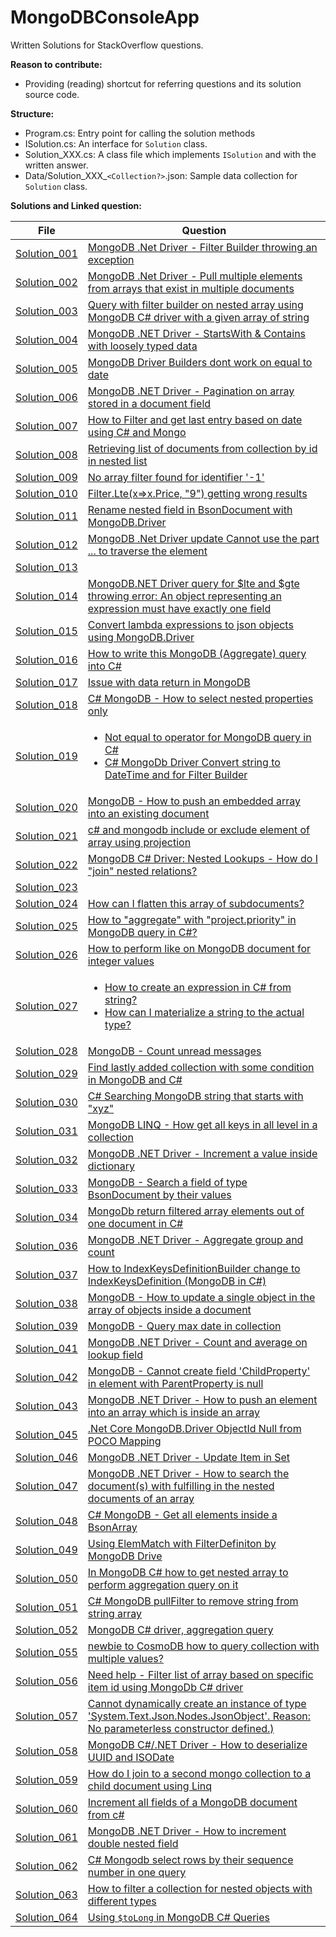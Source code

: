 # MongoDBConsoleApp
Written Solutions for StackOverflow questions.

**Reason to contribute:**
- Providing (reading) shortcut for referring questions and its solution source code.

**Structure:**

- Program.cs: Entry point for calling the solution methods
- ISolution.cs: An interface for `Solution` class.
- Solution_XXX.cs: A class file which implements `ISolution` and with the written answer.
- Data/Solution_XXX_`<Collection?>`.json: Sample data collection for `Solution` class.

**Solutions and Linked question:**

| File | Question |
|-|-|
| [Solution_001][1] | [MongoDB .Net Driver - Filter Builder throwing an exception][2] |
| [Solution_002][3] | [MongoDB .Net Driver - Pull multiple elements from arrays that exist in multiple documents][4] |
| [Solution_003][5] | [Query with filter builder on nested array using MongoDB C# driver with a given array of string][6] |
| [Solution_004][7] | [MongoDB .NET Driver - StartsWith & Contains with loosely typed data][8] |
| [Solution_005][9] | [MongoDB Driver Builders<dynamic> dont work on equal to date][10] |
| [Solution_006][11] | [MongoDB .NET Driver - Pagination on array stored in a document field][12] |
| [Solution_007][13] | [How to Filter and get last entry based on date using C# and Mongo][14] |
| [Solution_008][15] | [Retrieving list of documents from collection by id in nested list][16] |
| [Solution_009][17] | [No array filter found for identifier '-1'][18] |
| [Solution_010][19] | [Filter.Lte(x=>x.Price, "9") getting wrong results][20] |
| [Solution_011][21] | [Rename nested field in BsonDocument with MongoDB.Driver][22] |
| [Solution_012][23] | [MongoDB .Net Driver update Cannot use the part ... to traverse the element][24] |
| [Solution_013][25] |  |
| [Solution_014][27] | [MongoDB.NET Driver query for $lte and $gte throwing error: An object representing an expression must have exactly one field][28] |
| [Solution_015][29] | [Convert lambda expressions to json objects using MongoDB.Driver][30] |
| [Solution_016][31] | [How to write this MongoDB (Aggregate) query into C#][32] |
| [Solution_017][33] | [Issue with data return in MongoDB][34] |
| [Solution_018][35] | [C# MongoDB - How to select nested properties only][36] |
| [Solution_019][37] | <ul><li>[Not equal to operator for MongoDB query in C#][38]</li> <li>[C# MongoDb Driver Convert string to DateTime and for Filter Builder][39]</li></ul> |
| [Solution_020][40] | [MongoDB - How to push an embedded array into an existing document][41] |
| [Solution_021][42] | [c# and mongodb include or exclude element of array using projection][43] |
| [Solution_022][44] | [MongoDB C# Driver: Nested Lookups - How do I "join" nested relations?][45] |
| [Solution_023][46] |  |
| [Solution_024][48] | [How can I flatten this array of subdocuments?][49] |
| [Solution_025][50] | [How to "aggregate" with "project.priority" in MongoDB query in C#?][51] |
| [Solution_026][52] | [How to perform like on MongoDB document for integer values][53] |
| [Solution_027][54] | <ul><li>[How to create an expression in C# from string?][55]</li> <li>[How can I materialize a string to the actual type?][56]</li></ul> |
| [Solution_028][57] | [MongoDB - Count unread messages][58] |
| [Solution_029][59] | [Find lastly added collection with some condition in MongoDB and C#][60] |
| [Solution_030][61] | [C# Searching MongoDB string that starts with "xyz"][62] |
| [Solution_031][63] | [MongoDB LINQ - How get all keys in all level in a collection][64] |
| [Solution_032][65] | [MongoDB .NET Driver - Increment a value inside dictionary][66] |
| [Solution_033][67] | [MongoDB - Search a field of type BsonDocument by their values][68] |
| [Solution_034][69] | [MongoDb return filtered array elements out of one document in C#][70] |
| [Solution_036][71] | [MongoDB .NET Driver - Aggregate group and count][72] |
| [Solution_037][73] | [How to IndexKeysDefinitionBuilder change to IndexKeysDefinition (MongoDB in C#)][74] |
| [Solution_038][75] | [MongoDB - How to update a single object in the array of objects inside a document][76] |
| [Solution_039][77] | [MongoDB - Query max date in collection][78] |
| [Solution_041][79] | [MongoDB .NET Driver - Count and average on lookup field][80] |
| [Solution_042][81] | [MongoDB - Cannot create field 'ChildProperty' in element with ParentProperty is null][82] |
| [Solution_043][83] | [MongoDB .NET Driver - How to push an element into an array which is inside an array][84] |
| [Solution_045][85] | [.Net Core MongoDB.Driver ObjectId Null from POCO Mapping][86] |
| [Solution_046][87] | [MongoDB .NET Driver - Update Item in Set][88] |
| [Solution_047][89] | [MongoDB .NET Driver - How to search the document(s) with fulfilling in the nested documents of an array][90] |
| [Solution_048][91] | [C# MongoDB - Get all elements inside a BsonArray][92] |
| [Solution_049][93] | [Using ElemMatch with FilterDefiniton by MongoDB Drive][94] |
| [Solution_050][95] | [In MongoDB C# how to get nested array to perform aggregation query on it][96] |
| [Solution_051][97] | [C# MongoDB pullFilter to remove string from string array][98] |
| [Solution_052][99] | [MongoDB C# driver, aggregation query][100] |
| [Solution_055][101] | [newbie to CosmoDB how to query collection with multiple values?][102] |
| [Solution_056][103] | [Need help - Filter list of array based on specific item id using MongoDb C# driver][104] |
| [Solution_057][105] | [Cannot dynamically create an instance of type 'System.Text.Json.Nodes.JsonObject'. Reason: No parameterless constructor defined.)][106] |
| [Solution_058][107] | [MongoDB C#/.NET Driver - How to deserialize UUID and ISODate][108] |
| [Solution_059][109] | [How do I join to a second mongo collection to a child document using Linq][110] |
| [Solution_060][111] | [Increment all fields of a MongoDB document from c#][112] |
| [Solution_061][113] | [MongoDB .NET Driver - How to increment double nested field][114] |
| [Solution_062][115] | [C# Mongodb select rows by their sequence number in one query][116] |
| [Solution_063][117] | [How to filter a collection for nested objects with different types][118] |
| [Solution_064][119] | [Using `$toLong` in MongoDB C# Queries][120] |


[1]: https://github.com/yongshun950824/MongoDBConsoleApp/blob/master/MongoDBConsoleApp/Solutions/Solution_001.cs
[2]: https://stackoverflow.com/questions/69079627/mongodb-net-driver-filter-builder-throwing-an-exception/69414324#69414324

[3]: https://github.com/yongshun950824/MongoDBConsoleApp/blob/master/MongoDBConsoleApp/Solutions/Solution_002.cs
[4]: https://stackoverflow.com/questions/69403622/mongodb-net-driver-pull-multiple-elements-from-arrays-that-exist-in-multiple/69422853#69422853

[5]: https://github.com/yongshun950824/MongoDBConsoleApp/blob/master/MongoDBConsoleApp/Solutions/Solution_003.cs
[6]: https://stackoverflow.com/questions/69582406/query-with-filter-builder-on-nested-array-using-mongodb-c-sharp-driver-with-a-gi/69583877#69583877

[7]: https://github.com/yongshun950824/MongoDBConsoleApp/blob/master/MongoDBConsoleApp/Solutions/Solution_004.cs
[8]: https://stackoverflow.com/questions/69601591/mongodb-net-driver-startswith-contains-with-loosely-typed-data/69601745#69601745

[9]: https://github.com/yongshun950824/MongoDBConsoleApp/blob/master/MongoDBConsoleApp/Solutions/Solution_005.cs
[10]: https://stackoverflow.com/questions/69983653/mongodb-driver-buildersdynamic-dont-work-on-equal-to-date/69984438#69984438

[11]: https://github.com/yongshun950824/MongoDBConsoleApp/blob/master/MongoDBConsoleApp/Solutions/Solution_006.cs
[12]: https://stackoverflow.com/questions/70242147/mongodb-net-driver-pagination-on-array-stored-in-a-document-field/70242430#70242430

[13]: https://github.com/yongshun950824/MongoDBConsoleApp/blob/master/MongoDBConsoleApp/Solutions/Solution_007.cs
[14]: https://stackoverflow.com/questions/70298251/how-to-filter-and-get-last-entry-based-on-date-using-c-sharp-and-mongo/70299082#70299082

[15]: https://github.com/yongshun950824/MongoDBConsoleApp/blob/master/MongoDBConsoleApp/Solutions/Solution_008.cs
[16]: https://stackoverflow.com/questions/70660236/retrieving-list-of-documents-from-collection-by-id-in-nested-list/70660552#70660552

[17]: https://github.com/yongshun950824/MongoDBConsoleApp/blob/master/MongoDBConsoleApp/Solutions/Solution_009.cs
[18]: https://stackoverflow.com/questions/70702726/no-array-filter-found-for-identifier-1/70705559#70705559

[19]: https://github.com/yongshun950824/MongoDBConsoleApp/blob/master/MongoDBConsoleApp/Solutions/Solution_010.cs
[20]: https://stackoverflow.com/questions/70729292/filter-ltex-x-price-9-getting-wrong-results/70729526#70729526

[21]: https://github.com/yongshun950824/MongoDBConsoleApp/blob/master/MongoDBConsoleApp/Solutions/Solution_011.cs
[22]: https://stackoverflow.com/questions/70742881/rename-nested-field-in-bsondocument-with-mongodb-driver/70749460#70749460
  
[23]: https://github.com/yongshun950824/MongoDBConsoleApp/blob/master/MongoDBConsoleApp/Solutions/Solution_012.cs
[24]: https://stackoverflow.com/questions/70753460/mongodb-net-driver-update-cannot-use-the-part-to-traverse-the-element/70754899#70754899
  
[25]: https://github.com/yongshun950824/MongoDBConsoleApp/blob/master/MongoDBConsoleApp/Solutions/Solution_013.cs

  
[27]: https://github.com/yongshun950824/MongoDBConsoleApp/blob/master/MongoDBConsoleApp/Solutions/Solution_014.cs
[28]: https://stackoverflow.com/questions/70765835/mongodb-net-driver-query-for-lte-and-gte-throwing-error-an-object-representin/70767786#70767786
  
[29]: https://github.com/yongshun950824/MongoDBConsoleApp/blob/master/MongoDBConsoleApp/Solutions/Solution_015.cs
[30]: https://stackoverflow.com/questions/70795342/convert-lambda-expressions-to-json-objects-using-mongodb-driver
  
[31]: https://github.com/yongshun950824/MongoDBConsoleApp/blob/master/MongoDBConsoleApp/Solutions/Solution_016.cs
[32]: https://stackoverflow.com/questions/70839664/how-to-write-this-mongodb-aggregate-query-into-c-sharp/70842890#70842890
  
[33]: https://github.com/yongshun950824/MongoDBConsoleApp/blob/master/MongoDBConsoleApp/Solutions/Solution_017.cs
[34]: https://stackoverflow.com/questions/70928764/issue-with-data-return-in-mongodb/70934884#70934884
  
[35]: https://github.com/yongshun950824/MongoDBConsoleApp/blob/master/MongoDBConsoleApp/Solutions/Solution_018.cs
[36]: https://stackoverflow.com/questions/71069862/c-sharp-mongodb-how-to-select-nested-properties-only/71077234#71077234
  
[37]: https://github.com/yongshun950824/MongoDBConsoleApp/blob/master/MongoDBConsoleApp/Solutions/Solution_019.cs
[38]: https://stackoverflow.com/questions/71248390/not-equal-to-operator-for-mongodb-query-in-c-sharp/71248995#71248995
[39]: https://stackoverflow.com/questions/71421359/c-sharp-mongodb-driver-convert-string-to-datetime-and-for-filter-builder/71422269#71422269
  
[40]: https://github.com/yongshun950824/MongoDBConsoleApp/blob/master/MongoDBConsoleApp/Solutions/Solution_020.cs
[41]: https://stackoverflow.com/questions/71505601/mongodb-how-to-push-an-embedded-array-into-an-existing-document/71506079#71506079

[42]: https://github.com/yongshun950824/MongoDBConsoleApp/blob/master/MongoDBConsoleApp/Solutions/Solution_021.cs
[43]: https://stackoverflow.com/questions/71541098/c-sharp-and-mongodb-include-or-exclude-element-of-array-using-projection/71543925#71543925

[44]: https://github.com/yongshun950824/MongoDBConsoleApp/blob/master/MongoDBConsoleApp/Solutions/Solution_022.cs
[45]: https://stackoverflow.com/questions/71579890/mongodb-c-sharp-driver-nested-lookups-how-do-i-join-nested-relations/71582556#71582556

[46]: https://github.com/yongshun950824/MongoDBConsoleApp/blob/master/MongoDBConsoleApp/Solutions/Solution_023.cs


[48]: https://github.com/yongshun950824/MongoDBConsoleApp/blob/master/MongoDBConsoleApp/Solutions/Solution_024.cs
[49]: https://stackoverflow.com/questions/71693040/how-can-i-flatten-this-array-of-subdocuments/71693509#71693509

[50]: https://github.com/yongshun950824/MongoDBConsoleApp/blob/master/MongoDBConsoleApp/Solutions/Solution_025.cs
[51]: https://stackoverflow.com/questions/72170723/how-to-aggregate-with-project-priority-in-mongodb-query-in-c/72171247#72171247

[52]: https://github.com/yongshun950824/MongoDBConsoleApp/blob/master/MongoDBConsoleApp/Solutions/Solution_026.cs
[53]: https://stackoverflow.com/questions/72538606/how-to-perform-like-on-mongodb-document-for-integer-values/72540375#72540375
  
[54]: https://github.com/yongshun950824/MongoDBConsoleApp/blob/master/MongoDBConsoleApp/Solutions/Solution_027.cs
[55]: https://stackoverflow.com/questions/72809794/how-to-create-an-expression-in-c-sharp-from-string
[56]: https://stackoverflow.com/questions/72794815/how-can-i-materialize-a-string-to-the-actual-type/72795479#72795479
  
[57]: https://github.com/yongshun950824/MongoDBConsoleApp/blob/master/MongoDBConsoleApp/Solutions/Solution_028.cs
[58]: https://stackoverflow.com/questions/72968801/mongodb-count-unread-messages/72974256#72974256

[59]: https://github.com/yongshun950824/MongoDBConsoleApp/blob/master/MongoDBConsoleApp/Solutions/Solution_029.cs
[60]: https://stackoverflow.com/questions/73109463/find-lastly-added-collection-with-some-condition-in-mongodb-and-c-sharp/73109820#73109820

[61]: https://github.com/yongshun950824/MongoDBConsoleApp/blob/master/MongoDBConsoleApp/Solutions/Solution_030.cs
[62]: https://stackoverflow.com/questions/73267736/c-sharp-searching-mongodb-string-that-starts-with-xyz/73267990#73267990

[63]: https://github.com/yongshun950824/MongoDBConsoleApp/blob/master/MongoDBConsoleApp/Solutions/Solution_031.cs
[64]: https://stackoverflow.com/questions/73299041/mongodb-linq-how-get-all-keys-in-all-level-in-a-collection/73299815#73299815

[65]: https://github.com/yongshun950824/MongoDBConsoleApp/blob/master/MongoDBConsoleApp/Solutions/Solution_032.cs
[66]: https://stackoverflow.com/questions/73298130/mongodb-net-driver-increment-a-value-inside-dictionary/73300031#73300031

[67]: https://github.com/yongshun950824/MongoDBConsoleApp/blob/master/MongoDBConsoleApp/Solutions/Solution_033.cs
[68]: https://stackoverflow.com/questions/73352502/mongodb-search-a-field-of-type-bsondocument-by-their-values/73356181#73356181

[69]: https://github.com/yongshun950824/MongoDBConsoleApp/blob/master/MongoDBConsoleApp/Solutions/Solution_034.cs
[70]: https://stackoverflow.com/questions/73437201/mongodb-return-filtered-array-elements-out-of-one-document-in-c-sharp/73439241#73439241

[71]: https://github.com/yongshun950824/MongoDBConsoleApp/blob/master/MongoDBConsoleApp/Solutions/Solution_036.cs
[72]: https://stackoverflow.com/questions/73488700/mongodb-net-driver-aggregate-group-and-count/73499788#73499788

[73]: https://github.com/yongshun950824/MongoDBConsoleApp/blob/master/MongoDBConsoleApp/Solutions/Solution_037.cs
[74]: https://stackoverflow.com/questions/73488027/how-to-indexkeysdefinitionbuilder-change-to-indexkeysdefinition-mongodb-in-c/73508124#73508124

[75]: https://github.com/yongshun950824/MongoDBConsoleApp/blob/master/MongoDBConsoleApp/Solutions/Solution_038.cs
[76]: https://stackoverflow.com/questions/73517217/mongodb-how-to-update-a-single-object-in-the-array-of-objects-inside-a-documen

[77]: https://github.com/yongshun950824/MongoDBConsoleApp/blob/master/MongoDBConsoleApp/Solutions/Solution_039.cs
[78]: https://stackoverflow.com/questions/73570202/mongodb-query-max-date-in-collection/73577781#73577781

[79]: https://github.com/yongshun950824/MongoDBConsoleApp/blob/master/MongoDBConsoleApp/Solutions/Solution_041.cs
[80]: https://stackoverflow.com/questions/73591964/mongodb-net-driver-count-and-average-on-lookup-field/73592593#73592593

[81]: https://github.com/yongshun950824/MongoDBConsoleApp/blob/master/MongoDBConsoleApp/Solutions/Solution_042.cs
[82]: https://stackoverflow.com/questions/73628953/mongodb-cannot-create-field-childproperty-in-element-with-parentproperty-is/73629356#73629356

[83]: https://github.com/yongshun950824/MongoDBConsoleApp/blob/master/MongoDBConsoleApp/Solutions/Solution_043.cs
[84]: https://stackoverflow.com/questions/73704002/mongodb-net-driver-how-to-push-an-element-into-an-array-which-is-inside-an-ar/73710622#73710622

[85]: https://github.com/yongshun950824/MongoDBConsoleApp/blob/master/MongoDBConsoleApp/Solutions/Solution_045.cs
[86]: https://stackoverflow.com/questions/73738948/net-core-mongodb-driver-objectid-null-from-poco-mapping/73739244#73739244

[87]: https://github.com/yongshun950824/MongoDBConsoleApp/blob/master/MongoDBConsoleApp/Solutions/Solution_046.cs
[88]: https://stackoverflow.com/questions/74065603/mongodb-net-driver-update-item-in-set/74065904#74065904

[89]: https://github.com/yongshun950824/MongoDBConsoleApp/blob/master/MongoDBConsoleApp/Solutions/Solution_047.cs
[90]: https://stackoverflow.com/questions/74131498/mongodb-net-driver-how-to-search-the-documents-with-fulfilling-in-the-neste/74133584#74133584

[91]: https://github.com/yongshun950824/MongoDBConsoleApp/blob/master/MongoDBConsoleApp/Solutions/Solution_048.cs
[92]: https://stackoverflow.com/questions/74214246/c-sharp-mongodb-get-all-elements-inside-a-bsonarray

[93]: https://github.com/yongshun950824/MongoDBConsoleApp/blob/master/MongoDBConsoleApp/Solutions/Solution_049.cs
[94]: https://stackoverflow.com/questions/74285939/using-elemmatch-with-filterdefiniton-by-mongodb-drive/74286414#74286414

[95]: https://github.com/yongshun950824/MongoDBConsoleApp/blob/master/MongoDBConsoleApp/Solutions/Solution_050.cs
[96]: https://stackoverflow.com/questions/74294539/in-mongodb-c-sharp-how-to-get-nested-array-to-perform-aggregation-query-on-it/74341177#74341177

[97]: https://github.com/yongshun950824/MongoDBConsoleApp/blob/master/MongoDBConsoleApp/Solutions/Solution_051.cs
[98]: https://stackoverflow.com/questions/74570841/c-sharp-mongodb-pullfilter-to-remove-string-from-string-array/74587442#74587442

[99]: https://github.com/yongshun950824/MongoDBConsoleApp/blob/master/MongoDBConsoleApp/Solutions/Solution_052.cs
[100]: https://stackoverflow.com/questions/74509024/mongodb-c-sharp-driver-aggregation-query/74590498#74590498

[101]: https://github.com/yongshun950824/MongoDBConsoleApp/blob/master/MongoDBConsoleApp/Solutions/Solution_055.cs
[102]: https://stackoverflow.com/questions/74883970/newbie-to-cosmodb-how-to-query-collection-with-multiple-values/74884127#

[103]: https://github.com/yongshun950824/MongoDBConsoleApp/blob/master/MongoDBConsoleApp/Solutions/Solution_056.cs
[104]: https://stackoverflow.com/questions/74909307/need-help-filter-list-of-array-based-on-specific-item-id-using-mongodb-c-sharp/74917629#74917629

[105]: https://github.com/yongshun950824/MongoDBConsoleApp/blob/master/MongoDBConsoleApp/Solutions/Solution_057.cs
[106]: https://stackoverflow.com/questions/75000121/cannot-dynamically-create-an-instance-of-type-system-text-json-nodes-jsonobject/75000361#75000361

[107]: https://github.com/yongshun950824/MongoDBConsoleApp/blob/master/MongoDBConsoleApp/Solutions/Solution_058.cs
[108]: https://stackoverflow.com/questions/75067318/mongodb-c-net-driver-how-to-deserialize-uuid-and-isodate/75071541#75071541

[109]: https://github.com/yongshun950824/MongoDBConsoleApp/blob/master/MongoDBConsoleApp/Solutions/Solution_059.cs
[110]: https://stackoverflow.com/questions/75074400/how-do-i-join-to-a-second-mongo-collection-to-a-child-document-using-linq/75078153#75078153

[111]: https://github.com/yongshun950824/MongoDBConsoleApp/blob/master/MongoDBConsoleApp/Solutions/Solution_060.cs
[112]: https://stackoverflow.com/questions/75159919/increment-all-fields-of-a-mongodb-document-from-c-sharp/75167534#75167534

[113]: https://github.com/yongshun950824/MongoDBConsoleApp/blob/master/MongoDBConsoleApp/Solutions/Solution_061.cs
[114]: https://stackoverflow.com/questions/75212463/mongodb-net-driver-how-to-increment-double-nested-field/75229701#75229701

[115]: https://github.com/yongshun950824/MongoDBConsoleApp/blob/master/MongoDBConsoleApp/Solutions/Solution_062.cs
[116]: https://stackoverflow.com/questions/75240005/c-sharp-mongodb-select-rows-by-their-sequence-number-in-one-query/75242146#75242146

[117]: https://github.com/yongshun950824/MongoDBConsoleApp/blob/master/MongoDBConsoleApp/Solutions/Solution_063.cs
[118]: https://stackoverflow.com/questions/75259584/how-to-filter-a-collection-for-nested-objects-with-different-types/75280593#75280593

[119]: https://github.com/yongshun950824/MongoDBConsoleApp/blob/master/MongoDBConsoleApp/Solutions/Solution_064.cs
[120]: https://stackoverflow.com/questions/75659073/using-tolong-in-mongodb-c-sharp-queries/75659600#75659600
